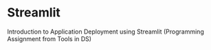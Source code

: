 # Streamlit

Introduction to Application Deployment using Streamlit
(Programming Assignment from Tools in DS)
